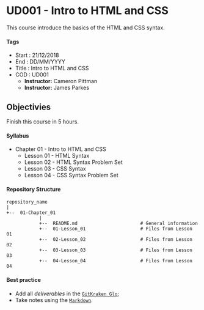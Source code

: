 # UD001 - Intro to HTML and CSS

This course introduce the basics of the HTML and CSS syntax.

#### Tags

* Start        : 21/12/2018
* End          : DD/MM/YYYY
* Title        : Intro to HTML and CSS
* COD          : UD001
    * **Instructor:** Cameron Pittman
    * **Instructor:** James Parkes

## Objectivies

Finish this course in 5 hours.

#### Syllabus

* Chapter 01 - Intro to HTML and CSS
    * Lesson 01 - HTML Syntax
    * Lesson 02 - HTML Syntax Problem Set
    * Lesson 03 - CSS Syntax
    * Lesson 04 - CSS Syntax Problem Set

#### Repository Structure

```
repository_name
|
+--  01-Chapter_01
            |
            +--  README.md                       # General information
            +--  01-Lesson_01                    # Files from Lesson 01
            +--  02-Lesson_02                    # Files from Lesson 02
            +--  03-Lesson_03                    # Files from Lesson 03
            +--  04-Lesson_04                    # Files from Lesson 04
```

#### Best practice

* Add all _deliverables_ in the [`GitKraken Glo`][bp_1];
* Take notes using the [`Markdown`][bp_2].

[bp_1]: https://www.gitkraken.com/invite/5Ua2spL4
[bp_2]: https://en.wikipedia.org/wiki/Markdown
